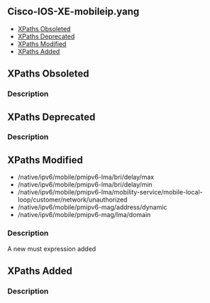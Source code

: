 ## Cisco-IOS-XE-mobileip.yang


- [XPaths Obsoleted](#xpaths-obsoleted)
- [XPaths Deprecated](#xpaths-deprecated)
- [XPaths Modified](#xpaths-modified)
- [XPaths Added](#xpaths-added)

## XPaths Obsoleted

### Description

## XPaths Deprecated

### Description

## XPaths Modified

- /native/ipv6/mobile/pmipv6-lma/bri/delay/max
- /native/ipv6/mobile/pmipv6-lma/bri/delay/min
- /native/ipv6/mobile/pmipv6-lma/mobility-service/mobile-local-loop/customer/network/unauthorized
- /native/ipv6/mobile/pmipv6-mag/address/dynamic
- /native/ipv6/mobile/pmipv6-mag/lma/domain

### Description

A new must expression added

## XPaths Added

### Description
